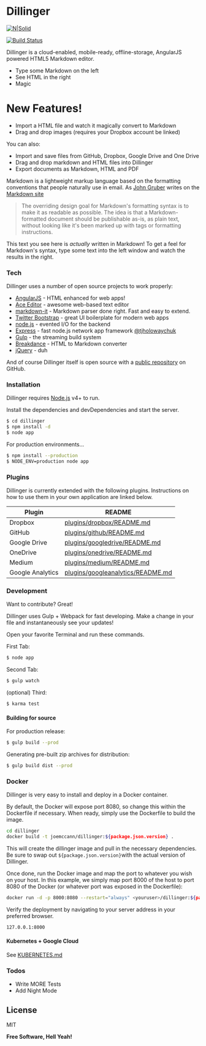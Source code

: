 # Dillinger


[![N|Solid](https://cldup.com/dTxpPi9lDf.thumb.png)](https://nodesource.com/products/nsolid)


[![Build Status](https://travis-ci.org/joemccann/dillinger.svg?branch=master)](https://travis-ci.org/joemccann/dillinger)


Dillinger is a cloud-enabled, mobile-ready, offline-storage, AngularJS powered HTML5 Markdown editor.


  - Type some Markdown on the left
  - See HTML in the right
  - Magic


# New Features!


  - Import a HTML file and watch it magically convert to Markdown
  - Drag and drop images (requires your Dropbox account be linked)



You can also:
  - Import and save files from GitHub, Dropbox, Google Drive and One Drive
  - Drag and drop markdown and HTML files into Dillinger
  - Export documents as Markdown, HTML and PDF


Markdown is a lightweight markup language based on the formatting conventions that people naturally use in email.  As [John Gruber] writes on the [Markdown site][df1]


> The overriding design goal for Markdown's
> formatting syntax is to make it as readable
> as possible. The idea is that a
> Markdown-formatted document should be
> publishable as-is, as plain text, without
> looking like it's been marked up with tags
> or formatting instructions.


This text you see here is *actually* written in Markdown! To get a feel for Markdown's syntax, type some text into the left window and watch the results in the right.


### Tech


Dillinger uses a number of open source projects to work properly:


* [AngularJS] - HTML enhanced for web apps!
* [Ace Editor] - awesome web-based text editor
* [markdown-it] - Markdown parser done right. Fast and easy to extend.
* [Twitter Bootstrap] - great UI boilerplate for modern web apps
* [node.js] - evented I/O for the backend
* [Express] - fast node.js network app framework [@tjholowaychuk]
* [Gulp] - the streaming build system
* [Breakdance](https://breakdance.github.io/breakdance/) - HTML to Markdown converter
* [jQuery] - duh


And of course Dillinger itself is open source with a [public repository][dill]
 on GitHub.


### Installation


Dillinger requires [Node.js](https://nodejs.org/) v4+ to run.


Install the dependencies and devDependencies and start the server.


```sh
$ cd dillinger
$ npm install -d
$ node app
```


For production environments...


```sh
$ npm install --production
$ NODE_ENV=production node app
```


### Plugins


Dillinger is currently extended with the following plugins. Instructions on how to use them in your own application are linked below.


| Plugin | README |
| ------ | ------ |
| Dropbox | [plugins/dropbox/README.md][PlDb] |
| GitHub | [plugins/github/README.md][PlGh] |
| Google Drive | [plugins/googledrive/README.md][PlGd] |
| OneDrive | [plugins/onedrive/README.md][PlOd] |
| Medium | [plugins/medium/README.md][PlMe] |
| Google Analytics | [plugins/googleanalytics/README.md][PlGa] |



### Development


Want to contribute? Great!


Dillinger uses Gulp + Webpack for fast developing.
Make a change in your file and instantaneously see your updates!


Open your favorite Terminal and run these commands.


First Tab:
```sh
$ node app
```


Second Tab:
```sh
$ gulp watch
```


(optional) Third:
```sh
$ karma test
```
#### Building for source
For production release:
```sh
$ gulp build --prod
```
Generating pre-built zip archives for distribution:
```sh
$ gulp build dist --prod
```
### Docker
Dillinger is very easy to install and deploy in a Docker container.


By default, the Docker will expose port 8080, so change this within the Dockerfile if necessary. When ready, simply use the Dockerfile to build the image.


```sh
cd dillinger
docker build -t joemccann/dillinger:${​​​​​​​package.json.version}​​​​​​​ .
```
This will create the dillinger image and pull in the necessary dependencies. Be sure to swap out `${​​​​​​​package.json.version}​​​​​​​` with the actual version of Dillinger.


Once done, run the Docker image and map the port to whatever you wish on your host. In this example, we simply map port 8000 of the host to port 8080 of the Docker (or whatever port was exposed in the Dockerfile):


```sh
docker run -d -p 8000:8080 --restart="always" <youruser>/dillinger:${​​​​​​​package.json.version}​​​​​​​
```


Verify the deployment by navigating to your server address in your preferred browser.


```sh
127.0.0.1:8000
```


#### Kubernetes + Google Cloud


See [KUBERNETES.md](https://github.com/joemccann/dillinger/blob/master/KUBERNETES.md)



### Todos


 - Write MORE Tests
 - Add Night Mode


License
----


MIT



**Free Software, Hell Yeah!**


[//]: # (These are reference links used in the body of this note and get stripped out when the markdown processor does its job. There is no need to format nicely because it shouldn't be seen. Thanks SO - http://stackoverflow.com/questions/4823468/store-comments-in-markdown-syntax)



   [dill]: <https://github.com/joemccann/dillinger>
   [git-repo-url]: <https://github.com/joemccann/dillinger.git>
   [john gruber]: <http://daringfireball.net>
   [df1]: <http://daringfireball.net/projects/markdown/>
   [markdown-it]: <https://github.com/markdown-it/markdown-it>
   [Ace Editor]: <http://ace.ajax.org>
   [node.js]: <http://nodejs.org>
   [Twitter Bootstrap]: <http://twitter.github.com/bootstrap/>
   [jQuery]: <http://jquery.com>
   [@tjholowaychuk]: <http://twitter.com/tjholowaychuk>
   [express]: <http://expressjs.com>
   [AngularJS]: <http://angularjs.org>
   [Gulp]: <http://gulpjs.com>


   [PlDb]: <https://github.com/joemccann/dillinger/tree/master/plugins/dropbox/README.md>
   [PlGh]: <https://github.com/joemccann/dillinger/tree/master/plugins/github/README.md>
   [PlGd]: <https://github.com/joemccann/dillinger/tree/master/plugins/googledrive/README.md>
   [PlOd]: <https://github.com/joemccann/dillinger/tree/master/plugins/onedrive/README.md>
   [PlMe]: <https://github.com/joemccann/dillinger/tree/master/plugins/medium/README.md>
   [PlGa]: <https://github.com/RahulHP/dillinger/blob/master/plugins/googleanalytics/README.md>
 

















































